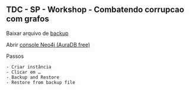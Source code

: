 ## TDC - SP - Workshop - Combatendo corrupcao com grafos


Baixar arquivo de [backup](tdc-sp-workshop-neo4j.backup)

Abrir [console Neo4j (AuraDB free)](https://console.neo4j.io/)

Passos
```
- Criar instância
- Clicar em …
- Backup and Restore
- Restore from backup file
```
